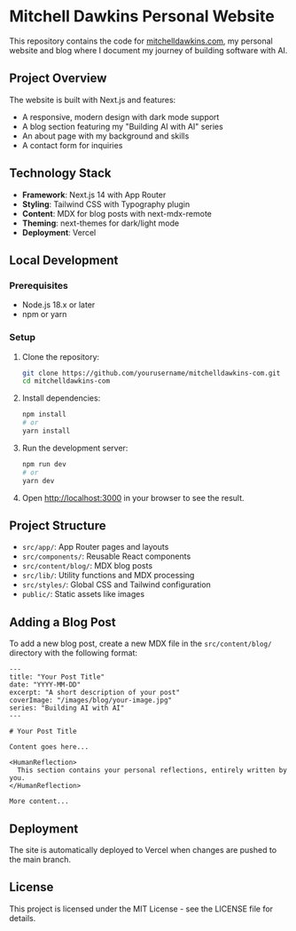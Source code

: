 # Mitchell Dawkins Personal Website

This repository contains the code for [mitchelldawkins.com](https://mitchelldawkins.com), my personal website and blog where I document my journey of building software with AI.

## Project Overview

The website is built with Next.js and features:

- A responsive, modern design with dark mode support
- A blog section featuring my "Building AI with AI" series
- An about page with my background and skills
- A contact form for inquiries

## Technology Stack

- **Framework**: Next.js 14 with App Router
- **Styling**: Tailwind CSS with Typography plugin
- **Content**: MDX for blog posts with next-mdx-remote
- **Theming**: next-themes for dark/light mode
- **Deployment**: Vercel

## Local Development

### Prerequisites

- Node.js 18.x or later
- npm or yarn

### Setup

1. Clone the repository:
   ```bash
   git clone https://github.com/yourusername/mitchelldawkins-com.git
   cd mitchelldawkins-com
   ```

2. Install dependencies:
   ```bash
   npm install
   # or
   yarn install
   ```

3. Run the development server:
   ```bash
   npm run dev
   # or
   yarn dev
   ```

4. Open [http://localhost:3000](http://localhost:3000) in your browser to see the result.

## Project Structure

- `src/app/`: App Router pages and layouts
- `src/components/`: Reusable React components
- `src/content/blog/`: MDX blog posts
- `src/lib/`: Utility functions and MDX processing
- `src/styles/`: Global CSS and Tailwind configuration
- `public/`: Static assets like images

## Adding a Blog Post

To add a new blog post, create a new MDX file in the `src/content/blog/` directory with the following format:

```mdx
---
title: "Your Post Title"
date: "YYYY-MM-DD"
excerpt: "A short description of your post"
coverImage: "/images/blog/your-image.jpg"
series: "Building AI with AI"
---

# Your Post Title

Content goes here...

<HumanReflection>
  This section contains your personal reflections, entirely written by you.
</HumanReflection>

More content...
```

## Deployment

The site is automatically deployed to Vercel when changes are pushed to the main branch.

## License

This project is licensed under the MIT License - see the LICENSE file for details.
